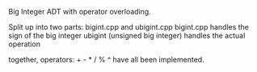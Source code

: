 Big Integer ADT with operator overloading.

Split up into two parts: bigint.cpp and ubigint.cpp
bigint.cpp handles the sign of the big integer
ubigint (unsigned big integer) handles the actual operation

together, operators: + - * / % ^ have all been implemented.
